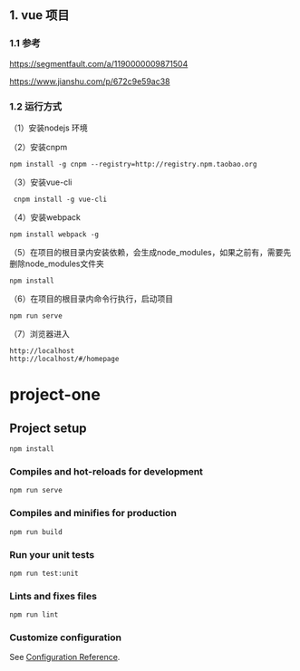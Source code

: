 ## 1. vue 项目

### 1.1 参考

https://segmentfault.com/a/1190000009871504

https://www.jianshu.com/p/672c9e59ac38



### 1.2 运行方式

（1）安装nodejs 环境

（2）安装cnpm

```
npm install -g cnpm --registry=http://registry.npm.taobao.org
```

（3）安装vue-cli

```
 cnpm install -g vue-cli 
```

（4）安装webpack

```
npm install webpack -g
```



（5）在项目的根目录内安装依赖，会生成node_modules，如果之前有，需要先删除node_modules文件夹

```
npm install
```

（6）在项目的根目录内命令行执行，启动项目

```
npm run serve
```

（7）浏览器进入

```
http://localhost
http://localhost/#/homepage
```



# project-one

## Project setup
```
npm install
```

### Compiles and hot-reloads for development
```
npm run serve
```

### Compiles and minifies for production
```
npm run build
```

### Run your unit tests
```
npm run test:unit
```

### Lints and fixes files
```
npm run lint
```

### Customize configuration
See [Configuration Reference](https://cli.vuejs.org/config/).
